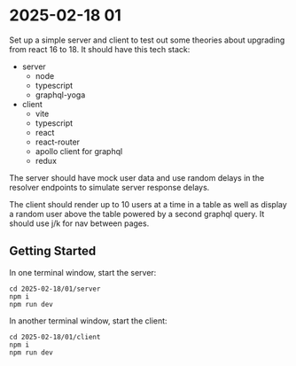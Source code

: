 # 2025-02-18 01

Set up a simple server and client to test out some theories about upgrading from react 16 to 18. It should have this tech stack:

- server
    - node
    - typescript
    - graphql-yoga
- client
    - vite
    - typescript
    - react
    - react-router
    - apollo client for graphql
    - redux

The server should have mock user data and use random delays in the resolver endpoints to simulate server response delays.

The client should render up to 10 users at a time in a table as well as display a random user above the table powered by a second graphql query. It should use j/k for nav between pages.

## Getting Started

In one terminal window, start the server:

```
cd 2025-02-18/01/server
npm i
npm run dev
```

In another terminal window, start the client:

```
cd 2025-02-18/01/client
npm i
npm run dev
```
